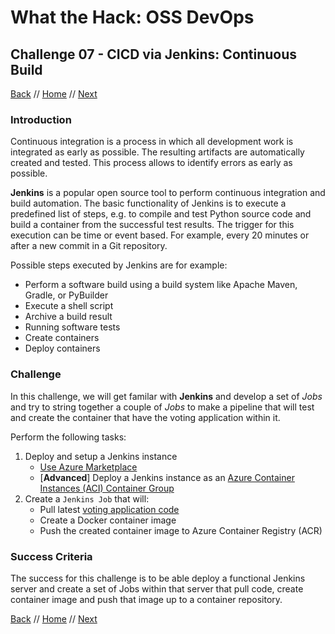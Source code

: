 # What the Hack: OSS DevOps 

## Challenge 07 - CICD via Jenkins: Continuous Build
[Back](challenge06.md) // [Home](../readme.md) // [Next](challenge08.md)

### Introduction

Continuous integration is a process in which all development work is integrated as early as possible. The resulting artifacts are automatically created and tested. This process allows to identify errors as early as possible.

**Jenkins** is a popular open source tool to perform continuous integration and build automation. The basic functionality of Jenkins is to execute a predefined list of steps, e.g. to compile and test Python source code and build a container from the successful test results. The trigger for this execution can be time or event based. For example, every 20 minutes or after a new commit in a Git repository.

Possible steps executed by Jenkins are for example:

* Perform a software build using a build system like Apache Maven, Gradle, or PyBuilder
* Execute a shell script
* Archive a build result
* Running software tests
* Create containers
* Deploy containers

### Challenge

In this challenge, we will get familar with **Jenkins** and develop a set of *Jobs* and try to string together a couple of *Jobs* to make a pipeline that will test and create the container that have the voting application within it.

Perform the following tasks:
1. Deploy and setup a Jenkins instance
    * [Use Azure Marketplace](https://azuremarketplace.microsoft.com/en-us/marketplace/apps/azure-oss.jenkins)
    * [**Advanced**] Deploy a Jenkins instance as an [Azure Container Instances (ACI) Container Group](https://docs.microsoft.com/en-us/azure/container-instances/container-instances-container-groups)
2. Create a ```Jenkins Job``` that will: 
    *   Pull latest [voting application code](../Coach/Solutions/challenge04/app)
    *   Create a Docker container image
    *   Push the created container image to Azure Container Registry (ACR)

### Success Criteria

The success for this challenge is to be able deploy a functional Jenkins server and create a set of Jobs within that server that pull code, create container image and push that image up to a container repository.
   
[Back](challenge06.md) // [Home](../readme.md) // [Next](challenge08.md)